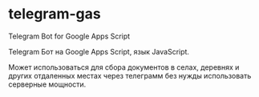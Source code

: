 # telegram-gas
Telegram Bot for Google Apps Script


Telegram Бот на Google Apps Script, язык JavaScript.

Может использоваться для сбора документов в селах, деревнях и других отдаленных местах через телеграмм без нужды использовать серверные мощности.
